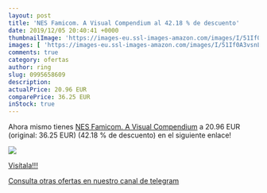 ```yaml
---
layout: post
title: 'NES Famicom. A Visual Compendium al 42.18 % de descuento'
date: 2019/12/05 20:40:41 +0000
thumbnailImage: 'https://images-eu.ssl-images-amazon.com/images/I/51If0A3vsnL._SL200_.jpg'
images: [ 'https://images-eu.ssl-images-amazon.com/images/I/51If0A3vsnL._SL200_.jpg' ]
comments: true
category: ofertas
author: ring
slug: 0995658609
description:
actualPrice: 20.96 EUR
comparePrice: 36.25 EUR
inStock: true
---
```


Ahora mismo tienes [NES Famicom. A Visual Compendium](https://www.amazon.com/dp/0995658609/?tag=redken08-20) a 20.96 EUR (original: 36.25 EUR) (42.18 %  de descuento) en el siguiente enlace!

[![](https://images-eu.ssl-images-amazon.com/images/I/51If0A3vsnL._SL200_.jpg)](https://www.amazon.com/dp/0995658609/?tag=redken08-20)

[Visítala!!!](https://www.amazon.com/dp/0995658609/?tag=redken08-20)

[Consulta otras ofertas en nuestro canal de telegram](https://t.me/s/ofertas25)
